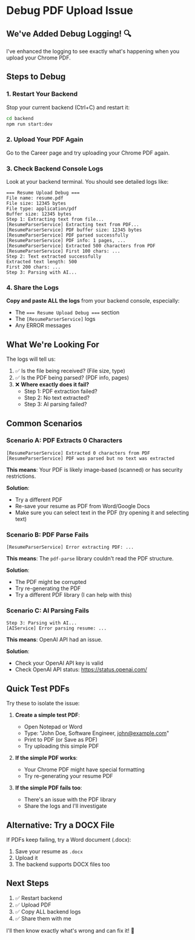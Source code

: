 # Debug PDF Upload Issue

## We've Added Debug Logging! 🔍

I've enhanced the logging to see exactly what's happening when you upload your Chrome PDF.

## Steps to Debug

### 1. Restart Your Backend

Stop your current backend (Ctrl+C) and restart it:

```bash
cd backend
npm run start:dev
```

### 2. Upload Your PDF Again

Go to the Career page and try uploading your Chrome PDF again.

### 3. Check Backend Console Logs

Look at your backend terminal. You should see detailed logs like:

```
=== Resume Upload Debug ===
File name: resume.pdf
File size: 12345 bytes
File type: application/pdf
Buffer size: 12345 bytes
Step 1: Extracting text from file...
[ResumeParserService] Extracting text from PDF...
[ResumeParserService] PDF buffer size: 12345 bytes
[ResumeParserService] PDF parsed successfully
[ResumeParserService] PDF info: 1 pages, ...
[ResumeParserService] Extracted 500 characters from PDF
[ResumeParserService] First 100 chars: ...
Step 2: Text extracted successfully
Extracted text length: 500
First 200 chars: ...
Step 3: Parsing with AI...
```

### 4. Share the Logs

**Copy and paste ALL the logs** from your backend console, especially:

- The `=== Resume Upload Debug ===` section
- The `[ResumeParserService]` logs
- Any ERROR messages

## What We're Looking For

The logs will tell us:

1. ✅ Is the file being received? (File size, type)
2. ✅ Is the PDF being parsed? (PDF info, pages)
3. ❌ **Where exactly does it fail?**
   - Step 1: PDF extraction failed?
   - Step 2: No text extracted?
   - Step 3: AI parsing failed?

## Common Scenarios

### Scenario A: PDF Extracts 0 Characters
```
[ResumeParserService] Extracted 0 characters from PDF
[ResumeParserService] PDF was parsed but no text was extracted
```
**This means**: Your PDF is likely image-based (scanned) or has security restrictions.

**Solution**: 
- Try a different PDF
- Re-save your resume as PDF from Word/Google Docs
- Make sure you can select text in the PDF (try opening it and selecting text)

### Scenario B: PDF Parse Fails
```
[ResumeParserService] Error extracting PDF: ...
```
**This means**: The `pdf-parse` library couldn't read the PDF structure.

**Solution**:
- The PDF might be corrupted
- Try re-generating the PDF
- Try a different PDF library (I can help with this)

### Scenario C: AI Parsing Fails
```
Step 3: Parsing with AI...
[AIService] Error parsing resume: ...
```
**This means**: OpenAI API had an issue.

**Solution**:
- Check your OpenAI API key is valid
- Check OpenAI API status: https://status.openai.com/

## Quick Test PDFs

Try these to isolate the issue:

1. **Create a simple test PDF**:
   - Open Notepad or Word
   - Type: "John Doe, Software Engineer, john@example.com"
   - Print to PDF (or Save as PDF)
   - Try uploading this simple PDF

2. **If the simple PDF works**:
   - Your Chrome PDF might have special formatting
   - Try re-generating your resume PDF

3. **If the simple PDF fails too**:
   - There's an issue with the PDF library
   - Share the logs and I'll investigate

## Alternative: Try a DOCX File

If PDFs keep failing, try a Word document (.docx):

1. Save your resume as `.docx`
2. Upload it
3. The backend supports DOCX files too

## Next Steps

1. ✅ Restart backend
2. ✅ Upload PDF
3. ✅ Copy ALL backend logs
4. ✅ Share them with me

I'll then know exactly what's wrong and can fix it! 🔧

